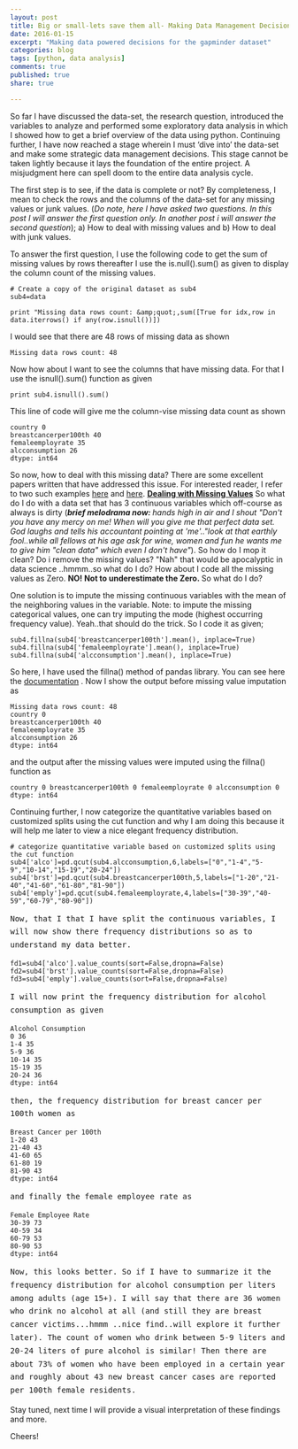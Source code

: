 ```yaml
---
layout: post
title: Big or small-lets save them all- Making Data Management Decisions
date: 2016-01-15 
excerpt: "Making data powered decisions for the gapminder dataset"
categories: blog
tags: [python, data analysis]
comments: true
published: true
share: true

---
```

So far I have discussed the data-set, the research question, introduced the variables to analyze and performed some exploratory data analysis in which I showed how to get a brief overview of the data using python. Continuing further, I have now reached a stage wherein I must ‘dive into’ the data-set and make some strategic data management decisions. This stage cannot be taken lightly because it lays the foundation of the entire project. A misjudgment here can spell doom to the entire data analysis cycle. 

The first step is to see, if the data is complete or not? By completeness, I mean to check the rows and the columns of the data-set for any missing values or junk values. (<em>Do note, here I have asked two questions. In this post I will answer the first question only. In another post i will answer the second question</em>); a) How to deal with missing values and b) How to deal with junk values.

To answer the first question, I use the following code to get the sum of missing values by rows thereafter I use the is.null().sum() as given to display the column count of the missing values.

	# Create a copy of the original dataset as sub4
	sub4=data

	print "Missing data rows count: &amp;quot;,sum([True for idx,row in data.iterrows() if any(row.isnull())])
I would see that there are 48 rows of missing data as shown

	Missing data rows count: 48
Now how about I want to see the columns that have missing data. For that I use the isnull().sum() function as given

	print sub4.isnull().sum()
This line of code will give me the column-vise missing data count as shown

	country 0
	breastcancerper100th 40
	femaleemployrate 35
	alcconsumption 26
	dtype: int64

So now, how to deal with this missing data? There are some excellent papers written that have addressed this issue. For interested reader, I refer to two such examples <a href="http://www.unt.edu/rss/class/mike/6810/articles/roth.pdf">here</a> and <a href="http://myweb.brooklyn.liu.edu/cortiz/PDF%20Files/Best%20practices%20for%20missing%20data%20management.pdf">here</a>.
<span style="text-decoration:underline;"><strong>Dealing with Missing Values</strong></span>
So what do I do with a data set that has 3 continuous variables which off-course as always is dirty (<em><strong>brief melodrama now: </strong>hands high in air and I shout "Don't you have any mercy on me! When will you give me that perfect data set. God laughs and tells his accountant pointing at 'me'.."look at that earthly fool..while all fellows at his age ask for wine, women and fun he wants me to give him "clean data" which even I don't have"</em>). So how do I mop it clean? Do i remove the missing values? "Nah" that would be apocalyptic in data science ..hmmm..so what do I do? How about I code all the missing values as Zero. <strong>NO! Not to underestimate the Zero. </strong>So what do I do?

One solution is to impute the missing continuous variables with the mean of the neighboring values in the variable. Note: to impute the missing categorical values, one can try imputing the mode (highest occurring frequency value). Yeah..that should do the trick. So I code it as given;

	sub4.fillna(sub4['breastcancerper100th'].mean(), inplace=True)
	sub4.fillna(sub4['femaleemployrate'].mean(), inplace=True)
	sub4.fillna(sub4['alcconsumption'].mean(), inplace=True)

So here, I have used the fillna() method of pandas library. You can see here the <a href="http://pandas.pydata.org/pandas-docs/stable/missing_data.html">documentation</a> . Now I show the output before missing value imputation as

	Missing data rows count: 48
	country 0
	breastcancerper100th 40
	femaleemployrate 35
	alcconsumption 26
	dtype: int64 

and the output after the missing values were imputed using the fillna() function as

	country 0 breastcancerper100th 0 femaleemployrate 0 alcconsumption 0 dtype: int64

Continuing further, I now categorize the quantitative variables based on customized splits using the cut function and why I am doing this because it will help me later to view a nice elegant frequency distribution.

	# categorize quantitative variable based on customized splits using the cut function
	sub4['alco']=pd.qcut(sub4.alcconsumption,6,labels=["0","1-4","5-9","10-14","15-19","20-24"])
	sub4['brst']=pd.qcut(sub4.breastcancerper100th,5,labels=["1-20","21-40","41-60","61-80","81-90"])
	sub4['emply']=pd.qcut(sub4.femaleemployrate,4,labels=["30-39","40-59","60-79","80-90"])

<span style="font-family:Consolas, Monaco, monospace;line-height:1.7;"><span style="font-family:Consolas, Monaco, monospace;line-height:1.7;">Now, that I that I have split the continuous variables, I will now show there frequency distributions so as to understand my data better.


	fd1=sub4['alco'].value_counts(sort=False,dropna=False)
	fd2=sub4['brst'].value_counts(sort=False,dropna=False)
	fd3=sub4['emply'].value_counts(sort=False,dropna=False)

<span style="font-family:Consolas, Monaco, monospace;line-height:1.7;"><span style="font-family:Consolas, Monaco, monospace;line-height:1.7;">I will now print the frequency distribution for alcohol consumption as given

	Alcohol Consumption
	0 36
	1-4 35
	5-9 36
	10-14 35
	15-19 35
	20-24 36
	dtype: int64

<span style="font-family:Consolas, Monaco, monospace;line-height:1.7;"><span style="font-family:Consolas, Monaco, monospace;line-height:1.7;">then, the frequency distribution for breast cancer per 100th women as 

	Breast Cancer per 100th
	1-20 43
	21-40 43
	41-60 65
	61-80 19
	81-90 43
	dtype: int64 

<span style="font-family:Consolas, Monaco, monospace;line-height:1.7;"><span style="font-family:Consolas, Monaco, monospace;line-height:1.7;"><span style="font-family:Consolas, Monaco, monospace;line-height:1.7;">and finally the female employee rate as </span>

	Female Employee Rate
	30-39 73
	40-59 34
	60-79 53
	80-90 53
	dtype: int64 
<span style="font-family:Consolas, Monaco, monospace;line-height:1.7;"><span style="font-family:Consolas, Monaco, monospace;line-height:1.7;"><span style="font-family:Consolas, Monaco, monospace;line-height:1.7;">Now, this looks better. So if I have to summarize it the frequency distribution for alcohol consumption per liters among adults (age 15+). I will say that there are 36 women who drink no alcohol at all (and still they are breast cancer victims...hmmm ..nice find..will explore it further later). The count of women who drink between 5-9 liters and 20-24 liters of pure alcohol is similar! Then there are about 73% of women who have been employed in a certain year and roughly about 43 new breast cancer cases are reported per 100th female residents. </span>

Stay tuned, next time I will provide a visual interpretation of these findings and more.

Cheers!
